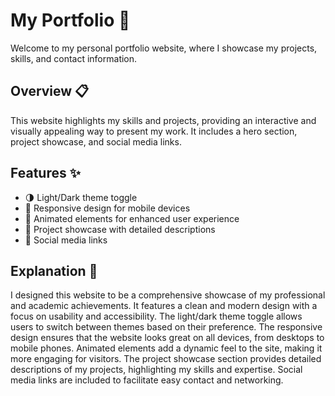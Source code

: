 # My Portfolio 🚀

Welcome to my personal portfolio website, where I showcase my projects, skills, and contact information.

## Overview 📋

This website highlights my skills and projects, providing an interactive and visually appealing way to present my work. It includes a hero section, project showcase, and social media links.

## Features ✨

- 🌗 Light/Dark theme toggle
- 📱 Responsive design for mobile devices
- 🎨 Animated elements for enhanced user experience
- 💼 Project showcase with detailed descriptions
- 🔗 Social media links

## Explanation 📝

I designed this website to be a comprehensive showcase of my professional and academic achievements. It features a clean and modern design with a focus on usability and accessibility. The light/dark theme toggle allows users to switch between themes based on their preference. The responsive design ensures that the website looks great on all devices, from desktops to mobile phones. Animated elements add a dynamic feel to the site, making it more engaging for visitors. The project showcase section provides detailed descriptions of my projects, highlighting my skills and expertise. Social media links are included to facilitate easy contact and networking.
